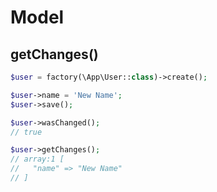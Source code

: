 # Model

## getChanges()

```php
$user = factory(\App\User::class)->create();

$user->name = 'New Name';
$user->save();

$user->wasChanged();
// true

$user->getChanges();
// array:1 [
//   "name" => "New Name"
// ]
```
